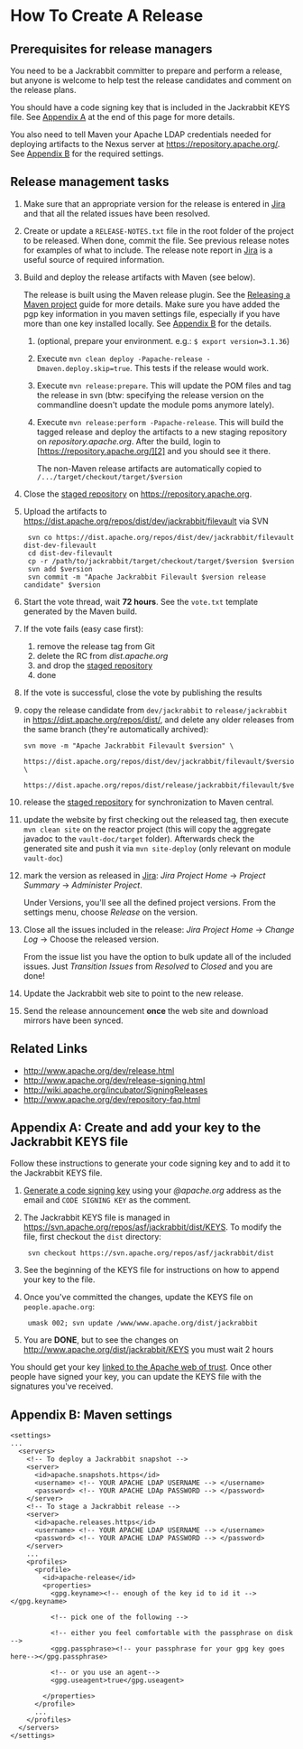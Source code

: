 <!--
   Licensed to the Apache Software Foundation (ASF) under one or more
   contributor license agreements.  See the NOTICE file distributed with
   this work for additional information regarding copyright ownership.
   The ASF licenses this file to You under the Apache License, Version 2.0
   (the "License"); you may not use this file except in compliance with
   the License.  You may obtain a copy of the License at

       http://www.apache.org/licenses/LICENSE-2.0

   Unless required by applicable law or agreed to in writing, software
   distributed under the License is distributed on an "AS IS" BASIS,
   WITHOUT WARRANTIES OR CONDITIONS OF ANY KIND, either express or implied.
   See the License for the specific language governing permissions and
   limitations under the License.
-->

How To Create A Release
========================================================================================================================
<!-- line width set to 120 characters. please break lines so that this file also looks good in vi -->

<!-- MACRO{toc} -->

Prerequisites for release managers
----------------------------------
You need to be a Jackrabbit committer to prepare and perform a release, but anyone is welcome to help test the release
candidates and comment on the release plans.

You should have a code signing key that is included in the Jackrabbit KEYS file. See [Appendix A](#A) at the end of 
this page for more details.

You also need to tell Maven your Apache LDAP credentials needed for deploying artifacts to the Nexus server at 
https://repository.apache.org/. See [Appendix B](#B) for the required settings.

Release management tasks
------------------------
1. Make sure that an appropriate version for the release is entered in [Jira][3] and that all the related issues have
   been resolved.
   
1. Create or update a `RELEASE-NOTES.txt` file in the root folder of the project to be released. When done, commit the
   file. See previous release notes for examples of what to include. The release note report in [Jira][3] is a useful
   source of required information.
   
1. Build and deploy the release artifacts with Maven (see below).

    The release is built using the Maven release plugin. See the [Releasing a Maven project][4] guide for more
    details. Make sure you have added the pgp key information in you maven settings file, especially if you have 
    more than one key installed locally. See [Appendix B](#B) for the details.
    
    1. (optional, prepare your environment. e.g.: `$ export version=3.1.36`)
    2. Execute `mvn clean deploy -Papache-release -Dmaven.deploy.skip=true`. This tests if the release would work.
    3. Execute `mvn release:prepare`. This will update the POM files and tag the release in svn (btw: specifying the
        release version on the commandline doesn't update the module poms anymore lately).
    4. Execute `mvn release:perform -Papache-release`. This will build the tagged release and deploy the artifacts to
        a new staging repository on _repository.apache.org_. 
        After the build, login to [https://repository.apache.org/][2] and you should see it there.

        The non-Maven release artifacts are automatically copied to `/.../target/checkout/target/$version`

1. Close the [staged repository][2] on <https://repository.apache.org>.

1. Upload the artifacts to https://dist.apache.org/repos/dist/dev/jackrabbit/filevault via SVN
       
        svn co https://dist.apache.org/repos/dist/dev/jackrabbit/filevault dist-dev-filevault
        cd dist-dev-filevault
        cp -r /path/to/jackrabbit/target/checkout/target/$version $version
        svn add $version
        svn commit -m "Apache Jackrabbit Filevault $version release candidate" $version
       
1. Start the vote thread, wait **72 hours**. See the `vote.txt` template generated by the Maven build.

1. If the vote fails (easy case first):
    1. remove the release tag from Git
    2. delete the RC from _dist.apache.org_
    3. and drop the [staged repository][2]
    4. done 
 
1. If the vote is successful, close the vote by publishing the results

1. copy the release candidate from `dev/jackrabbit` to `release/jackrabbit` in 
   <https://dist.apache.org/repos/dist/>, and delete any older releases from the same branch 
   (they're automatically archived):

    ```` 
    svn move -m "Apache Jackrabbit Filevault $version" \
        https://dist.apache.org/repos/dist/dev/jackrabbit/filevault/$version \
        https://dist.apache.org/repos/dist/release/jackrabbit/filevault/$version
    ````

1. release the [staged repository][2] for synchronization to Maven central.

1. update the website by first checking out the released tag, then execute `mvn clean site` on the reactor project (this will copy the aggregate javadoc to the `vault-doc/target` folder). Afterwards check the generated site and push it via `mvn site-deploy` (only relevant on module `vault-doc`)

1. mark the version as released in [Jira][3]:
    _Jira Project Home_ -> _Project Summary_ -> _Administer Project_. 
        
    Under Versions, you'll see all the defined project versions. 
    From the settings menu, choose *Release* on the version.

1. Close all the issues included in the release: 
    _Jira Project Home_ -> _Change Log_ -> Choose the released version. 
        
    From the issue list you have the option to bulk update all of the included issues. 
    Just *Transition Issues* from *Resolved* to *Closed* and you are done!

1. Update the Jackrabbit web site to point to the new release.

1. Send the release announcement **once** the web site and download mirrors have been synced.


Related Links
-------------
* http://www.apache.org/dev/release.html
* http://www.apache.org/dev/release-signing.html
* http://wiki.apache.org/incubator/SigningReleases
* http://www.apache.org/dev/repository-faq.html

  
<a name="A"></a>
Appendix A: Create and add your key to the Jackrabbit KEYS file
---------------------------------------------------------------
Follow these instructions to generate your code signing key and to add it to the Jackrabbit KEYS file.

1. [Generate a code signing key][0] using your _@apache.org_ address as the email and `CODE SIGNING KEY` as the
   comment.
    
2. The Jackrabbit KEYS file is managed in https://svn.apache.org/repos/asf/jackrabbit/dist/KEYS. To modify the file,
   first checkout the `dist` directory:

        svn checkout https://svn.apache.org/repos/asf/jackrabbit/dist
    
3. See the beginning of the KEYS file for instructions on how to append your key to the file.

4. Once you've committed the changes, update the KEYS file on `people.apache.org`:

        umask 002; svn update /www/www.apache.org/dist/jackrabbit
    
5. You are **DONE**, but to see the changes on http://www.apache.org/dist/jackrabbit/KEYS you must wait 2 hours

You should get your key [linked to the Apache web of trust][1]. Once other people have signed your key, you can
update the KEYS file with the signatures you've received.


<a name="B"></a>
Appendix B: Maven settings
--------------------------

    <settings>
    ...
      <servers>
        <!-- To deploy a Jackrabbit snapshot -->
        <server>
          <id>apache.snapshots.https</id>
          <username> <!-- YOUR APACHE LDAP USERNAME --> </username>
          <password> <!-- YOUR APACHE LDAp PASSWORD --> </password>
        </server>
        <!-- To stage a Jackrabbit release -->
        <server>
          <id>apache.releases.https</id>
          <username> <!-- YOUR APACHE LDAP USERNAME --> </username>
          <password> <!-- YOUR APACHE LDAP PASSWORD --> </password>
        </server>
        ...
        <profiles>
          <profile>
            <id>apache-release</id>
            <properties>
              <gpg.keyname><!-- enough of the key id to id it --></gpg.keyname>
    
              <!-- pick one of the following -->
    
              <!-- either you feel comfortable with the passphrase on disk -->
              <gpg.passphrase><!-- your passphrase for your gpg key goes here--></gpg.passphrase>
    
              <!-- or you use an agent-->
              <gpg.useagent>true</gpg.useagent>
    
            </properties>
          </profile>
          ...
        </profiles>
      </servers>
    </settings>


[0]: http://www.apache.org/dev/release-signing.html#generate
[1]: http://www.apache.org/dev/release-signing.html#apache-wot
[2]: https://repository.apache.org/index.html#stagingRepositories
[3]: https://issues.apache.org/jira/browse/JCRVLT
[4]: https://maven.apache.org/developers/release/releasing.html
